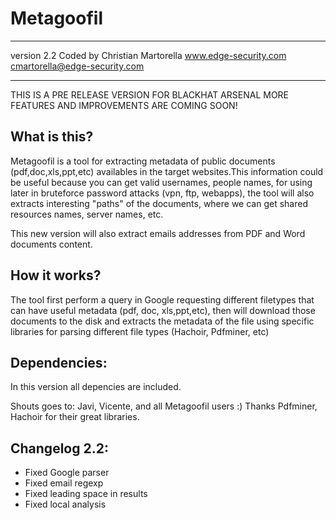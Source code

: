 Metagoofil
==========

*************************************
version  2.2
Coded by Christian Martorella
www.edge-security.com
cmartorella@edge-security.com
*************************************

THIS IS A PRE RELEASE VERSION FOR BLACKHAT ARSENAL MORE FEATURES AND IMPROVEMENTS ARE COMING SOON!

What is this?
-------------

Metagoofil is a tool for extracting metadata of public documents (pdf,doc,xls,ppt,etc) availables in the target websites.This information could be useful because you can get valid usernames, people names, for using later in bruteforce password attacks (vpn, ftp, webapps), the tool will also extracts interesting "paths" of the documents, where we can get shared resources names, server names, etc.

This new version will also extract emails addresses from PDF and Word documents content.

How it works?
-------------

The tool first perform a query in Google requesting different filetypes that can have useful metadata (pdf, doc, xls,ppt,etc), then will download those documents to the disk and extracts the metadata of the file using specific libraries for parsing different file types (Hachoir, Pdfminer, etc)


Dependencies:
-------------
In this version all depencies are included.



Shouts goes to: Javi, Vicente, and all Metagoofil users :)
Thanks Pdfminer, Hachoir for their great libraries. 

Changelog 2.2:
--------------
- Fixed Google parser
- Fixed email regexp
- Fixed leading space in results
- Fixed local analysis
